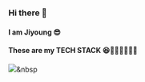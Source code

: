 ### Hi there 👋
#### I am Jiyoung 😎


#### These are my TECH STACK 😆🏊🏻‍♀️🏄🏻‍♀️
<img src="https://img.shields.io/badge/#3776AB?style=flat-square&logo=Python&logoColor=white"/></a>&nbsp 


<!--
**JiyoungPark321/JiyoungPark321** is a ✨ _special_ ✨ repository because its `README.md` (this file) appears on your GitHub profile.

Here are some ideas to get you started:

- 🔭 I’m currently working on ...
- 🌱 I’m currently learning ...
- 👯 I’m looking to collaborate on ...
- 🤔 I’m looking for help with ...
- 💬 Ask me about ...
- 📫 How to reach me: ...
- 😄 Pronouns: ...
- ⚡ Fun fact: ...
-->
